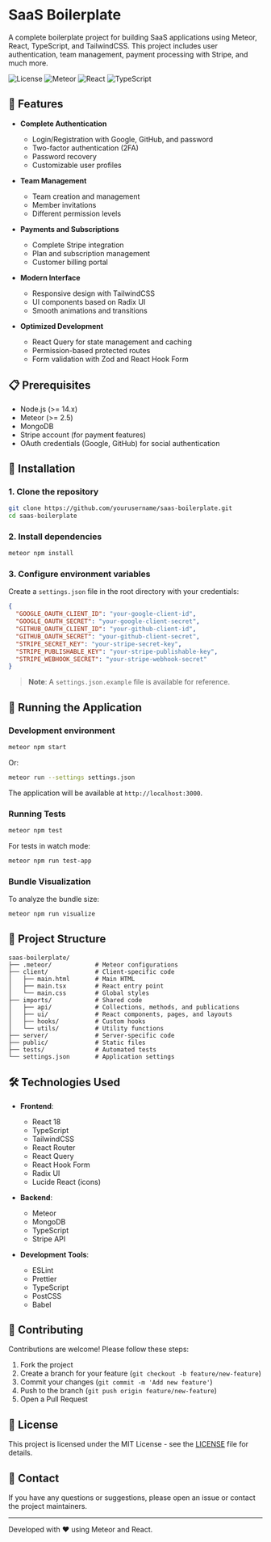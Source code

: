 # SaaS Boilerplate

A complete boilerplate project for building SaaS applications using Meteor, React, TypeScript, and TailwindCSS. This project includes user authentication, team management, payment processing with Stripe, and much more.

![License](https://img.shields.io/badge/license-MIT-blue.svg)
![Meteor](https://img.shields.io/badge/Meteor-2.5+-blue.svg)
![React](https://img.shields.io/badge/React-18.2+-blue.svg)
![TypeScript](https://img.shields.io/badge/TypeScript-4.9+-blue.svg)

## 🚀 Features

- **Complete Authentication**
  - Login/Registration with Google, GitHub, and password
  - Two-factor authentication (2FA)
  - Password recovery
  - Customizable user profiles

- **Team Management**
  - Team creation and management
  - Member invitations
  - Different permission levels

- **Payments and Subscriptions**
  - Complete Stripe integration
  - Plan and subscription management
  - Customer billing portal

- **Modern Interface**
  - Responsive design with TailwindCSS
  - UI components based on Radix UI
  - Smooth animations and transitions

- **Optimized Development**
  - React Query for state management and caching
  - Permission-based protected routes
  - Form validation with Zod and React Hook Form

## 📋 Prerequisites

- Node.js (>= 14.x)
- Meteor (>= 2.5)
- MongoDB
- Stripe account (for payment features)
- OAuth credentials (Google, GitHub) for social authentication

## 🔧 Installation

### 1. Clone the repository

```bash
git clone https://github.com/yourusername/saas-boilerplate.git
cd saas-boilerplate
```

### 2. Install dependencies

```bash
meteor npm install
```

### 3. Configure environment variables

Create a `settings.json` file in the root directory with your credentials:

```json
{
  "GOOGLE_OAUTH_CLIENT_ID": "your-google-client-id",
  "GOOGLE_OAUTH_SECRET": "your-google-client-secret",
  "GITHUB_OAUTH_CLIENT_ID": "your-github-client-id",
  "GITHUB_OAUTH_SECRET": "your-github-client-secret",
  "STRIPE_SECRET_KEY": "your-stripe-secret-key",
  "STRIPE_PUBLISHABLE_KEY": "your-stripe-publishable-key",
  "STRIPE_WEBHOOK_SECRET": "your-stripe-webhook-secret"
}
```

> **Note**: A `settings.json.example` file is available for reference.

## 🚀 Running the Application

### Development environment

```bash
meteor npm start
```

Or:

```bash
meteor run --settings settings.json
```

The application will be available at `http://localhost:3000`.

### Running Tests

```bash
meteor npm test
```

For tests in watch mode:

```bash
meteor npm run test-app
```

### Bundle Visualization

To analyze the bundle size:

```bash
meteor npm run visualize
```

## 📁 Project Structure

```
saas-boilerplate/
├── .meteor/            # Meteor configurations
├── client/             # Client-specific code
│   ├── main.html       # Main HTML
│   ├── main.tsx        # React entry point
│   └── main.css        # Global styles
├── imports/            # Shared code
│   ├── api/            # Collections, methods, and publications
│   ├── ui/             # React components, pages, and layouts
│   ├── hooks/          # Custom hooks
│   └── utils/          # Utility functions
├── server/             # Server-specific code
├── public/             # Static files
├── tests/              # Automated tests
└── settings.json       # Application settings
```

## 🛠️ Technologies Used

- **Frontend**:
  - React 18
  - TypeScript
  - TailwindCSS
  - React Router
  - React Query
  - React Hook Form
  - Radix UI
  - Lucide React (icons)

- **Backend**:
  - Meteor
  - MongoDB
  - TypeScript
  - Stripe API

- **Development Tools**:
  - ESLint
  - Prettier
  - TypeScript
  - PostCSS
  - Babel

## 🤝 Contributing

Contributions are welcome! Please follow these steps:

1. Fork the project
2. Create a branch for your feature (`git checkout -b feature/new-feature`)
3. Commit your changes (`git commit -m 'Add new feature'`)
4. Push to the branch (`git push origin feature/new-feature`)
5. Open a Pull Request

## 📝 License

This project is licensed under the MIT License - see the [LICENSE](LICENSE) file for details.

## 📧 Contact

If you have any questions or suggestions, please open an issue or contact the project maintainers.

---

Developed with ❤️ using Meteor and React.
